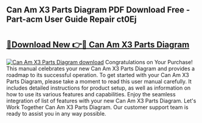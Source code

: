 ## Can Am X3 Parts Diagram PDF Download Free - Part-acm User Guide Repair ct0Ej

# <h2><a href="http://dfskbq.blite.top/?on=Can+Am+X3+Parts+Diagram">🔗Download New 👉🔴 Can Am X3 Parts Diagram</a></h2>

[![Can Am X3 Parts Diagram download](https://i.imgur.com/lujVjoI.png)](http://dfskbq.blite.top/?on=Can+Am+X3+Parts+Diagram)
Congratulations on Your Purchase! This manual celebrates your new Can Am X3 Parts Diagram and provides a roadmap to its successful operation. To get started with your Can Am X3 Parts Diagram, please take a moment to read this user manual carefully. It includes detailed instructions for product setup, as well as information on how to use its various features and capabilities. Enjoy the seamless integration of list of features with your new Can Am X3 Parts Diagram. Let's Work Together Can Am X3 Parts Diagram. Our customer support team is ready to assist you in any way possible.
